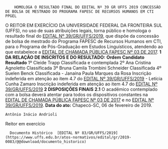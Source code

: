         HOMOLOGA O RESULTADO FINAL DO EDITAL Nº 39 GR UFFS 2019 CONCESSÃO DE BOLSA DE MESTRADO DO PROGRAMA FAPESC DE RECURSOS HUMANOS EM CTI PPGEL  

 O REITOR EM EXERCÍCIO DA UNIVERSIDADE FEDERAL DA FRONTEIRA SUL (UFFS), no uso de suas atribuições legais, torna público e homologa o resultado final do [EDITAL Nº 39/GR/UFFS/2019](https://www.uffs.edu.br/atos-normativos/edital/gr/2019-0039), que dispõe da concessão de bolsa de mestrado do Programa FAPESC de Recursos Humanos em CTI, para o Programa de Pós-Graduação em Estudos Linguísticos, atendendo ao que estabelece a [EDITAL DE CHAMADA PÚBLICA FAPESC Nº 03 DE 2017](http://www.fapesc.sc.gov.br/edital-de-chamada-publica-fapesc-no-032017-programa-fapesc-de-recursos-humanos-em-cti-bolsas-de-mestrado-e-doutorado/).  **1 DA RELAÇÃO DE INSCRITOS E DO RESULTADO:**      **Ordem**   **Candidato**   **Resultado**     1º   Cleide Trapp   Classificada e contemplada     2º   Ana Cristina Agnoletto   Classificada     3º   Bruna Camila Trombini Schneider   Classificada     4º   Suelen Benck   Classificada     -   Janaína Paula Marques da Rosa   Inscrição indeferida em atenção ao item 4.7 do [EDITAL Nº 39/GR/UFFS/2019](https://www.uffs.edu.br/atos-normativos/edital/gr/2019-0039)     -   Letícia Cunha Zamaro   Inscrição indeferida em atenção ao item 4.7 do [EDITAL Nº 39/GR/UFFS/2019](https://www.uffs.edu.br/atos-normativos/edital/gr/2019-0039)      **2 DISPOSIÇÕES FINAIS** **2.1**  O acadêmico contemplado com a bolsa deverá atentar para todos os dispositivos constantes na [EDITAL DE CHAMADA PÚBLICA FAPESC Nº 03 DE 2017](http://www.fapesc.sc.gov.br/edital-de-chamada-publica-fapesc-no-032017-programa-fapesc-de-recursos-humanos-em-cti-bolsas-de-mestrado-e-doutorado/) e no [EDITAL Nº 39/GR/UFFS/2019](https://www.uffs.edu.br/atos-normativos/edital/gr/2019-0039).      **Data do ato:** Chapecó-SC, 06 de fevereiro de 2019.   
 

    Antônio Inácio Andrioli   
 Reitor em exercício 

      Documento Histórico  [EDITAL Nº 83/GR/UFFS/2019](https://www.uffs.edu.br/atos-normativos/edital/gr/2019-0083/@@download/documento_historico)     
      